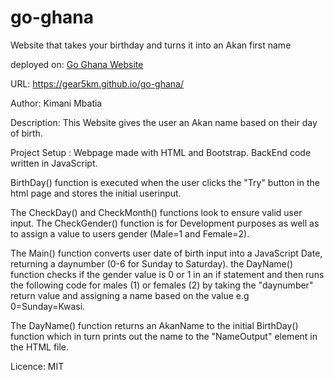 # go-ghana
Website that takes your birthday and turns it into an Akan first name

deployed on: [Go Ghana Website ]( https://gear5km.github.io/go-ghana/)

URL: https://gear5km.github.io/go-ghana/

Author: Kimani Mbatia

Description: This Website gives the user an Akan name based on their day of birth. 

Project Setup : Webpage made with HTML and Bootstrap. BackEnd code
written in JavaScript.

BirthDay() function is executed when the user clicks the "Try" button in the html page and stores the initial userinput.

The CheckDay() and CheckMonth() functions look to ensure valid user input. The CheckGender() function is for Development purposes as well as to assign a value to users gender (Male=1 and Female=2). 

The Main() function converts user date of birth input into a JavaScript Date, returning a daynumber (0-6 for Sunday to Saturday). the DayName() function checks if the gender value is 0 or 1 in an if statement and then runs the following code for males (1) or females (2) by taking the "daynumber" return value and assigning a name based on the value e.g 0=Sunday=Kwasi.

The DayName() function returns an AkanName to the initial BirthDay() function which in turn prints out the name to the "NameOutput" element in the HTML file.

Licence: MIT
